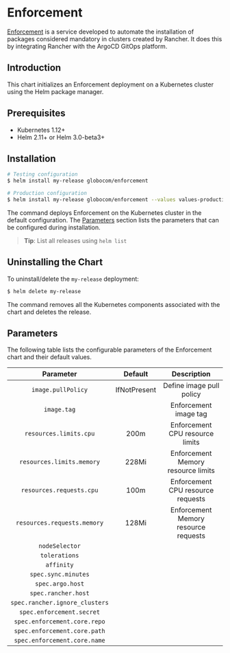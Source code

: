 # Enforcement

[Enforcement](https://github.com/globocom/enforcement-service) is a service developed to automate the installation of packages considered mandatory in clusters created by Rancher. It does this by integrating Rancher with the ArgoCD GitOps platform.


## Introduction

This chart initializes an Enforcement deployment on a Kubernetes cluster using the Helm package manager.

## Prerequisites

- Kubernetes 1.12+
- Helm 2.11+ or Helm 3.0-beta3+

## Installation

```bash
# Testing configuration
$ helm install my-release globocom/enforcement
```

```bash
# Production configuration
$ helm install my-release globocom/enforcement --values values-production.yaml
```
The command deploys Enforcement on the Kubernetes cluster in the default configuration. The [Parameters](#parameters) section lists the parameters that can be configured during installation.

> **Tip**: List all releases using `helm list`

## Uninstalling the Chart

To uninstall/delete the `my-release` deployment:

```bash
$ helm delete my-release
```

The command removes all the Kubernetes components associated with the chart and deletes the release.

## Parameters

The following table lists the configurable parameters of the Enforcement chart and their default values.

| Parameter | Default |          Description         |
|:---------:|:-------:|:----------------------------:|
| `image.pullPolicy`  | IfNotPresent    | Define image pull policy      |
| `image.tag`                 |      | Enforcement image tag    |  
| `resources.limits.cpu`       | 200m   | Enforcement CPU resource limits       |
| `resources.limits.memory` | 228Mi     | Enforcement Memory resource limits    |
| `resources.requests.cpu`   | 100m     | Enforcement CPU resource requests     |
| `resources.requests.memory` | 128Mi   | Enforcement Memory resource requests  | 
| `nodeSelector` | | | | 
| `tolerations` | | | | 
| `affinity` | | | | 
| `spec.sync.minutes` | | | | 
| `spec.argo.host` | | | | 
| `spec.rancher.host` | | | | 
| `spec.rancher.ignore_clusters` | | | |
| `spec.enforcement.secret` | | | |
| `spec.enforcement.core.repo` | | | | 
| `spec.enforcement.core.path` | | | |
| `spec.enforcement.core.name` | | | | 
